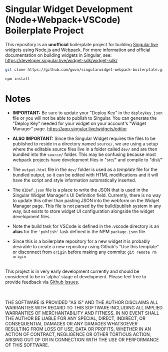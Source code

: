 # Singular Widget Development (Node+Webpack+VSCode) Boilerplate Project

This repository is an **unofficial** boilerplate project for building [Singular.live](https://www.singular.live) widgets using Node.js and Webpack. For more information and official documentation on building widgets in Singular, see: https://developer.singular.live/widget-sdk/widget-sdk/

```bash
git clone https://github.com/gwzn/singularwidget-webpack-boilerplate.git

npm install
```

# Notes

- **IMPORTANT:** Be sure to update your "Deploy Key" in the ```deploykey.json``` file or you will not be able to publish to Singular. You can generate the "Deploy Key" needed for your widget on your account's "Widget Manager" page. https://app.singular.live/widgets/editor

- **ALSO IMPORTANT:** Since the Singular Widget requires the files to be published to reside in a directory named ```source/```, we are using a setup where the editable source files live in a folder called ```dev/``` and are then bundled into the ```source/``` folder. This may be confusing because most webpack projects have development files in "src/" and compile to "dist/"

- The ```output.html``` file in the ```dev/``` folder is used as a *template* file for the bundled output, so it can be edited with HTML modifications and it will have the script and style information automatically inserted.

- The ```UIDef.json``` file is a place to write the JSON that is used in the Singular Widget Manager's UI Definition field. Currently, there is no way to update this other than pasting JSON into the webform on the Widget Manager page. This file is not parsed by the build/publish system in any way, but exists to store widget UI configuration alongside the widget development files.

- Note the build task for VSCode is defined in the .vscode directory is an **alias** for the ```'publish'``` task defined in the NPM ```package.json``` file.

- Since this is a boilerplate repository for a new widget it is probably desirable to create a new repository using Github's "Use this template" or disconnect from  ```origin``` before making any commits:  ```git remote rm origin```

\
This project is in very early development currently and should be considered to be in 'alpha' stage of development. Please feel free to provide feedback via [Github Issues](https://github.com/gwzn/singularwidget-webpack-boilerplate/issues).

\
\
THE SOFTWARE IS PROVIDED "AS IS" AND THE AUTHOR DISCLAIMS ALL WARRANTIES WITH REGARD TO THIS SOFTWARE INCLUDING ALL IMPLIED WARRANTIES OF MERCHANTABILITY AND FITNESS. IN NO EVENT SHALL THE AUTHOR BE LIABLE FOR ANY SPECIAL, DIRECT, INDIRECT, OR CONSEQUENTIAL DAMAGES OR ANY DAMAGES WHATSOEVER RESULTING FROM LOSS OF USE, DATA OR PROFITS, WHETHER IN AN ACTION OF CONTRACT, NEGLIGENCE OR OTHER TORTIOUS ACTION, ARISING OUT OF OR IN CONNECTION WITH THE USE OR PERFORMANCE OF THIS SOFTWARE.
